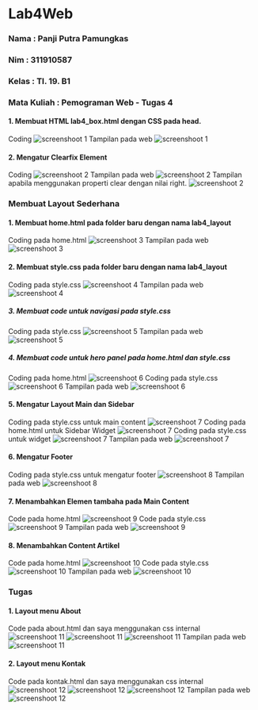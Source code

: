 # Lab4Web

### Nama        : Panji Putra Pamungkas
### Nim         : 311910587
### Kelas       : TI. 19. B1
### Mata Kuliah : Pemograman Web - Tugas 4

#### 1. Membuat HTML lab4_box.html dengan CSS pada head.
Coding
![screenshoot 1](screenshoot/1.png)
Tampilan pada web
![screenshoot 1](screenshoot/1.1.png)

#### 2. Mengatur Clearfix Element
Coding
![screenshoot 2](screenshoot/2.png)
Tampilan pada web
![screenshoot 2](screenshoot/2.1.png)
Tampilan apabila menggunakan properti clear dengan nilai right.
![screenshoot 2](screenshoot/2.2.png)

### Membuat Layout Sederhana

#### 1. Membuat home.html pada folder baru dengan nama lab4_layout

Coding pada home.html 
![screenshoot 3](screenshoot/3.png)
Tampilan pada web
![screenshoot 3](screenshoot/3.1.png)

#### 2. Membuat style.css pada folder baru dengan nama lab4_layout

Coding pada style.css
![screenshoot 4](screenshoot/4.png)
Tampilan pada web
![screenshoot 4](screenshoot/4.1.png)

##### 3. Membuat code untuk navigasi pada style.css

Coding pada style.css
![screenshoot 5](screenshoot/5.png)
Tampilan pada web
![screenshoot 5](screenshoot/5.1.png)

##### 4. Membuat code untuk hero panel pada home.html dan style.css

Coding pada home.html
![screenshoot 6](screenshoot/6.png)
Coding pada style.css
![screenshoot 6](screenshoot/6.1.png)
Tampilan pada web
![screenshoot 6](screenshoot/6.2.png)

#### 5. Mengatur Layout Main dan Sidebar

Coding pada style.css untuk main content
![screenshoot 7](screenshoot/7.png)
Coding pada home.html untuk Sidebar Widget
![screenshoot 7](screenshoot/7.1.png)
Coding pada style.css untuk widget
![screenshoot 7](screenshoot/7.2.png)
Tampilan pada web
![screenshoot 7](screenshoot/7.3.png)

#### 6. Mengatur Footer

Coding pada style.css untuk mengatur footer
![screenshoot 8](screenshoot/8.png)
Tampilan pada web
![screenshoot 8](screenshoot/8.1.png)

#### 7. Menambahkan Elemen tambaha pada Main Content

Code pada home.html
![screenshoot 9](screenshoot/9.png)
Code pada style.css
![screenshoot 9](screenshoot/9.1.png)
Tampilan pada web
![screenshoot 9](screenshoot/9.2.png)

#### 8. Menambahkan Content Artikel

Code pada home.html
![screenshoot 10](screenshoot/10.png)
Code pada style.css
![screenshoot 10](screenshoot/10.1.png)
Tampilan pada web
![screenshoot 10](screenshoot/10.2.png)

### Tugas

#### 1. Layout menu About

Code pada about.html dan saya menggunakan css internal
![screenshoot 11](screenshoot/11.png)
![screenshoot 11](screenshoot/11.1.png)
![screenshoot 11](screenshoot/11.2.png)
Tampilan pada web
![screenshoot 11](screenshoot/11.3.png)

#### 2. Layout menu Kontak

Code pada kontak.html dan saya menggunakan css internal
![screenshoot 12](screenshoot/12.png)
![screenshoot 12](screenshoot/12.1.png)
![screenshoot 12](screenshoot/12.2.png)
Tampilan pada web
![screenshoot 12](screenshoot/12.3.png)